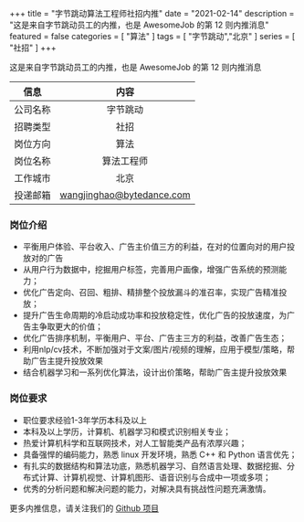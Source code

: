 +++
title = "字节跳动算法工程师社招内推"
date = "2021-02-14"
description = "这是来自字节跳动员工的内推，也是 AwesomeJob 的第 12 则内推消息"
featured = false
categories = [
    "算法"
]
tags = [
    "字节跳动","北京"
]
series = [
    "社招"
]
+++

这是来自字节跳动员工的内推，也是 AwesomeJob 的第 12 则内推消息
<!--more-->

| 信息 | 内容 |
| :-----:| :----: |
| 公司名称 | 字节跳动 |
| 招聘类型 | 社招 |
| 岗位方向 | 算法 |
| 岗位名称 | 算法工程师 |
| 工作城市 | 北京 |
| 投递邮箱 | wangjinghao@bytedance.com |

### 岗位介绍

- 平衡用户体验、平台收入、广告主价值三方的利益，在对的位置向对的用户投放对的广告
- 从用户行为数据中，挖掘用户标签，完善用户画像，增强广告系统的预测能力；
- 优化广告定向、召回、粗排、精排整个投放漏斗的准召率，实现广告精准投放；
- 提升广告生命周期的冷启动成功率和投放稳定性，优化广告的投放速度，为广告主争取更大的价值；
- 优化广告排序机制，平衡用户、平台、广告主三方的利益，改善广告生态；
- 利用nlp/cv技术，不断加强对于文案/图片/视频的理解，应用于模型/策略，帮助广告主提升投放效果
- 结合机器学习和一系列优化算法，设计出价策略，帮助广告主提升投放效果

### 岗位要求

- 职位要求经验1-3年学历本科及以上
- 本科及以上学历，计算机、机器学习和模式识别相关专业；
- 热爱计算机科学和互联网技术，对人工智能类产品有浓厚兴趣；
- 具备强悍的编码能力，熟悉 linux 开发环境，熟悉 C++ 和 Python 语言优先；
- 有扎实的数据结构和算法功底，熟悉机器学习、自然语言处理、数据挖掘、分布式计算、计算机视觉、计算机图形、语音识别与合成中一项或多项；
- 优秀的分析问题和解决问题的能力，对解决具有挑战性问题充满激情。

更多内推信息，请关注我们的 [Github 项目](https://github.com/Dikea/AwesomeJob)

